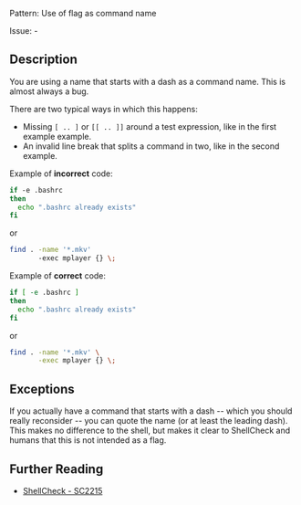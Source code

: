 Pattern: Use of flag as command name

Issue: -

## Description

You are using a name that starts with a dash as a command name. This is almost always a bug.

There are two typical ways in which this happens:

* Missing `[ .. ]` or `[[ .. ]]` around a test expression, like in the first example example. 
* An invalid line break that splits a command in two, like in the second example.

Example of **incorrect** code:

```sh
if -e .bashrc
then
  echo ".bashrc already exists"
fi
```

or

```sh
find . -name '*.mkv'
       -exec mplayer {} \;
```

Example of **correct** code:

```sh
if [ -e .bashrc ]
then
  echo ".bashrc already exists"
fi
```

or

```sh
find . -name '*.mkv' \
       -exec mplayer {} \;
```
## Exceptions

If you actually have a command that starts with a dash -- which you should really reconsider -- you can quote the name (or at least the leading dash). This makes no difference to the shell, but makes it clear to ShellCheck and humans that this is not intended as a flag.

## Further Reading

* [ShellCheck - SC2215](https://github.com/koalaman/shellcheck/wiki/SC2215)
